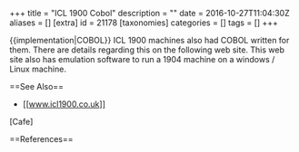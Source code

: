 +++
title = "ICL 1900 Cobol"
description = ""
date = 2016-10-27T11:04:30Z
aliases = []
[extra]
id = 21178
[taxonomies]
categories = []
tags = []
+++

{{implementation|COBOL}}
ICL 1900 machines also had COBOL written for them. There are details regarding this on the following web site. This web site also has emulation software to run a 1904 machine on a windows / Linux machine. 

==See Also==
* [[www.icl1900.co.uk]]

[Cafe]

==References==
<references/>
